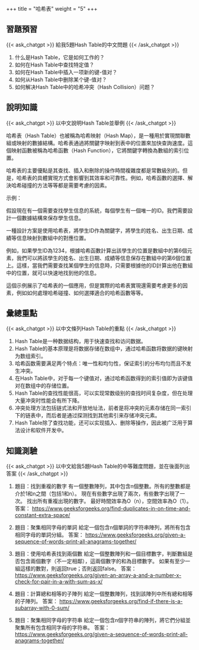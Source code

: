 +++
title = "哈希表"
weight = "5"
+++
## 習題預習
{{< ask_chatgpt >}}
給我5題Hash Table的中文問題
{{< /ask_chatgpt >}}



1. 什么是Hash Table，它是如何工作的？
2. 如何在Hash Table中查找特定值？
3. 如何在Hash Table中插入一项新的键-值对？
4. 如何从Hash Table中删除某个键-值对？
5. 如何解决Hash Table中的哈希冲突（Hash Collision）问题？   

## 說明知識
{{< ask_chatgpt >}}
以中文說明Hash Table並舉例
{{< /ask_chatgpt >}}



哈希表（Hash Table）也被稱為哈希映射（Hash Map），是一種用於實現關聯數組或映射的數據結構。哈希表通過將關鍵字映射到表中的位置來加快查詢速度。這個映射函數被稱為哈希函數（Hash Function），它將關鍵字轉換為數組的索引位置。

哈希表的主要優點是其查找、插入和刪除的操作時間複雜度都是常數級別的。但是，哈希表的具體實現方式會影響到其效率和可靠性。例如，哈希函數的選擇、解決哈希碰撞的方法等等都是需要考慮的因素。

示例：

假設現在有一個需要查找學生信息的系統，每個學生有一個唯一的ID。我們需要設計一個數據結構來保存學生信息。

一種設計方案是使用哈希表，將學生ID作為關鍵字，將學生的姓名、出生日期、成績等信息映射到數組中的對應位置。

例如，如果學生ID為1234，根據哈希函數計算出該學生的位置是數組中的第6個元素，我們可以將該學生的姓名、出生日期、成績等信息保存在數組中的第6個位置上。這樣，當我們需要查找某個學生的信息時，只需要根據他的ID計算出他在數組中的位置，就可以快速地找到他的信息。

這個示例展示了哈希表的一個應用，但是實際的哈希表實現還需要考慮更多的因素，例如如何處理哈希碰撞、如何選擇適合的哈希函數等等。   

## 彙總重點
{{< ask_chatgpt >}}
以中文條列Hash Table的重點
{{< /ask_chatgpt >}}



1. Hash Table是一种数据结构，用于快速查找和访问数据。
2. Hash Table的基本原理是将数据存储在数组中，通过哈希函数将数据的键映射为数组索引。
3. 哈希函数需要满足两个特点：唯一性和均匀性，保证索引的分布均匀而且不发生冲突。
4. 在Hash Table中，对于每一个键值对，通过哈希函数得到的索引值即为该键值对在数组中的存储位置。
5. Hash Table的查找性能很高，可以实现常数级别的查找时间复杂度，但在处理大量冲突时性能会有所下降。
6. 冲突处理方法包括链式法和开放地址法，前者是将冲突的元素存储在同一索引下的链表中，而后者是通过探测找到其他索引来存储冲突元素。
7. Hash Table除了查找功能，还可以实现插入、删除等操作，因此被广泛用于算法设计和软件开发中。   

## 知識測驗
{{< ask_chatgpt >}}
以中文給我5題Hash Table的中等難度問題，並在後面列出答案
{{< /ask_chatgpt >}}



1. 題目：找到重複的數字
有一個整數陣列，其中包含n個整數。所有的整數都是介於1和n之間（包括1和n）。 現在有些數字出現了兩次，有些數字出現了一次。 找出所有重複出現的數字。 最好時間效率為O（n），空間效率為O（1）。
答案： https://www.geeksforgeeks.org/find-duplicates-in-on-time-and-constant-extra-space/

2. 題目：聚集相同字母的單詞
給定一個包含n個單詞的字符串陣列，將所有包含相同字母的單詞分組。
答案： https://www.geeksforgeeks.org/given-a-sequence-of-words-print-all-anagrams-together/

3. 題目：使用哈希表找到兩個數
給定一個整數陣列和一個目標數字，判斷數組是否包含兩個數字（不一定相鄰），這兩個數字的和為目標數字。 如果有至少一組這樣的數對，則返回true；否則返回false。
答案： https://www.geeksforgeeks.org/given-an-array-a-and-a-number-x-check-for-pair-in-a-with-sum-as-x/

4. 題目：計算總和相等的子陣列
給定一個整數陣列，找到該陣列中所有總和相等的子陣列。
答案： https://www.geeksforgeeks.org/find-if-there-is-a-subarray-with-0-sum/

5. 題目：聚集相同字母的字符串
給定一個包含n個字符串的陣列，將它們分組並聚集所有包含相同字母的字符串。
答案： https://www.geeksforgeeks.org/given-a-sequence-of-words-print-all-anagrams-together/   

